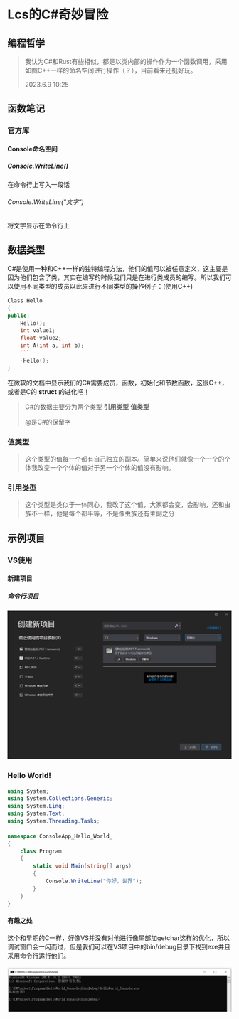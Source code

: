 # Lcs的C#奇妙冒险

## 编程哲学

> 我认为C#和Rust有些相似，都是以类内部的操作作为一个函数调用，采用如图C++一样的命名空间进行操作（？），目前看来还挺好玩。
>
> 2023.6.9 10:25

## 函数笔记

### 官方库

#### Console命名空间

##### Console.WriteLine()

在命令行上写入一段话

###### Console.WriteLine("文字")

将文字显示在命令行上


## 数据类型

C#是使用一种和C++一样的独特编程方法，他们的值可以被任意定义，这主要是因为他们包含了类，其实在编写的时候我们只是在进行类成员的编写。所以我们可以使用不同类型的成员以此来进行不同类型的操作例子：(使用C++)

```C++
Class Hello
{
public:
    Hello();
    int value1;
    float value2;
    int A(int a, int b);
    ```
    ~Hello();
}  
```

在微软的文档中显示我们的C#需要成员，函数，初始化和节数函数，这很C++，或者是C的 **struct** 的进化吧！

> C#的数据主要分为两个类型 **引用类型** **值类型**
>
> @是C#的保留字

### 值类型

> 这个类型的值每一个都有自己独立的副本。简单来说他们就像一个一个的个体我改变一个个体的值对于另一个个体的值没有影响。


### 引用类型

> 这个类型是类似于一体同心，我改了这个值，大家都会变，会影响，还和虫族不一样，他是每个都平等，不是像虫族还有主副之分




## 示例项目

### VS使用

#### 新建项目

##### 命令行项目

![img](img\新建C_Sharp命令行项目.png)

### Hello World!

```C#
using System;
using System.Collections.Generic;
using System.Linq;
using System.Text;
using System.Threading.Tasks;

namespace ConsoleApp_Hello_World_
{
	class Program
	{
		static void Main(string[] args)
		{
			Console.WriteLine("你好，世界");
		}
	}
}

```

#### 有趣之处

这个和早期的C一样，好像VS并没有对他进行像尾部加getchar这样的优化，所以调试窗口会一闪而过，但是我们可以在VS项目中的bin/debug目录下找到exe并且采用命令行运行他们。

![img](img\命令行程序在命令行中运行.png)
